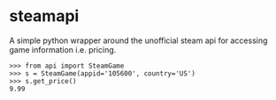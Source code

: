 # steamapi
A simple python wrapper around the unofficial steam api for accessing game information i.e. pricing.

    >>> from api import SteamGame
    >>> s = SteamGame(appid='105600', country='US')
    >>> s.get_price()
    9.99
